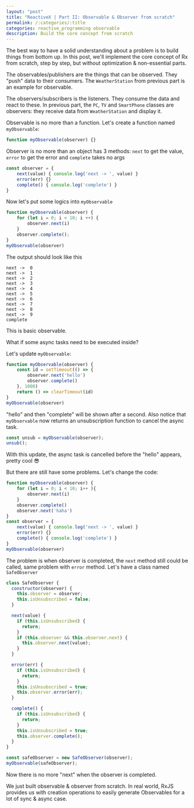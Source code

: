 ```yaml
---
layout: "post"
title: "ReactiveX | Part II: Observable & Observer from scratch"
permalink: /:categories/:title
categories: reactive_programming observable
description: Build the core concept from scratch
---
```


The best way to have a solid understanding about a problem is to build things from bottom up. In this post, we'll implement the core concept of Rx from scratch, step by step, but without optimization & non-essential parts.

The observables/publishers are the things that can be observed. They "push" data to their consumers. The `WeatherStation` from previous part is an example for observable.

The observers/subscribers is the listeners. They consume the data and react to these. In previous part, the `PC`, `TV` and `SmartPhone` classes are observers: they receive data from `WeatherStation` and display it.

Observable is no more than a function. Let's create a function named `myObservable`:

```js
function myObservable(observer) {}
```

Observer is no more than an object has 3 methods: `next` to get the value, `error` to get the error and `complete` takes no args

```js
const observer = {
    next(value) { console.log('next -> ', value) }
    error(err) {}
    complete() { console.log('complete') }
}
```

Now let's put some logics into `myObservable`

```js
function myObservable(observer) {
    for (let i = 0; i < 10; i ++) {
        observer.next(i)
    }
    observer.complete();
}
myObservable(observer)
```

The output should look like this

```console
next ->  0
next ->  1
next ->  2
next ->  3
next ->  4
next ->  5
next ->  6
next ->  7
next ->  8
next ->  9
complete
```

This is basic observable.

What if some async tasks need to be executed inside?

Let's update `myObservable`:

```js
function myObservable(observer) {
    const id = setTimeout(() => {
        observer.next('hello')
        observer.complete()
    }, 1000)
    return () => clearTimeout(id)
}
myObservable(observer)
```

"hello" and then "complete" will be shown after a second. Also notice that `myObservable` now returns an unsubscription function to cancel the async task.

```js
const unsub = myObservable(observer);
unsub();
```

With this update, the async task is cancelled before the "hello" appears, pretty cool 😎

But there are still have some problems. Let's change the code:

```js
function myObservable(observer) {
    for (let i = 0; i < 10; i++ ){
        observer.next(i)
    }
    observer.complete()
    observer.next('haha')
}
const observer = {
    next(value) { console.log('next -> ', value) }
    error(err) {}
    complete() { console.log('complete') }
}
myObservable(observer)
```

The problem is when observer is completed, the `next` method still could be called, same problem with `error` method. Let's have a class named `SafeObserver`

```js
class SafeObserver {
  constructor(observer) {
    this.observer = observer;
    this.isUnsubscribed = false;
  }

  next(value) {
    if (this.isUnsubscribed) {
      return;
    }
    if (this.observer && this.observer.next) {
      this.observer.next(value);
    }
  }

  error(err) {
    if (this.isUnsubscribed) {
      return;
    }
    this.isUnsubscribed = true;
    this.observer.error(err);
  }

  complete() {
    if (this.isUnsubscribed) {
      return;
    }
    this.isUnsubscribed = true;
    this.observer.complete();
  }
}

const safeObserver = new SafeObserver(observer);
myObservable(safeObserver);
```

Now there is no more "next" when the observer is completed.

We just built observable & observer from scratch. In real world, RxJS provides us with creation operations to easily generate Observables for a lot of sync & async case.
